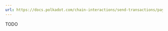 ```yaml
---
url: https://docs.polkadot.com/chain-interactions/send-transactions/pay-fees-with-different-tokens/
---
```


TODO
